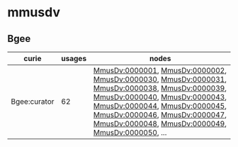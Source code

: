 # mmusdv

## Bgee

| curie        |   usages | nodes                                                                                                                                                                                                                                                                                                                                                                                                                                                                                                                                                                                                                                                                                                                                                                                                                                                                                      |
|--------------|----------|--------------------------------------------------------------------------------------------------------------------------------------------------------------------------------------------------------------------------------------------------------------------------------------------------------------------------------------------------------------------------------------------------------------------------------------------------------------------------------------------------------------------------------------------------------------------------------------------------------------------------------------------------------------------------------------------------------------------------------------------------------------------------------------------------------------------------------------------------------------------------------------------|
| Bgee:curator |       62 | [MmusDv:0000001](https://bioregistry.io/MmusDv:0000001), [MmusDv:0000002](https://bioregistry.io/MmusDv:0000002), [MmusDv:0000030](https://bioregistry.io/MmusDv:0000030), [MmusDv:0000031](https://bioregistry.io/MmusDv:0000031), [MmusDv:0000038](https://bioregistry.io/MmusDv:0000038), [MmusDv:0000039](https://bioregistry.io/MmusDv:0000039), [MmusDv:0000040](https://bioregistry.io/MmusDv:0000040), [MmusDv:0000043](https://bioregistry.io/MmusDv:0000043), [MmusDv:0000044](https://bioregistry.io/MmusDv:0000044), [MmusDv:0000045](https://bioregistry.io/MmusDv:0000045), [MmusDv:0000046](https://bioregistry.io/MmusDv:0000046), [MmusDv:0000047](https://bioregistry.io/MmusDv:0000047), [MmusDv:0000048](https://bioregistry.io/MmusDv:0000048), [MmusDv:0000049](https://bioregistry.io/MmusDv:0000049), [MmusDv:0000050](https://bioregistry.io/MmusDv:0000050), ... |

